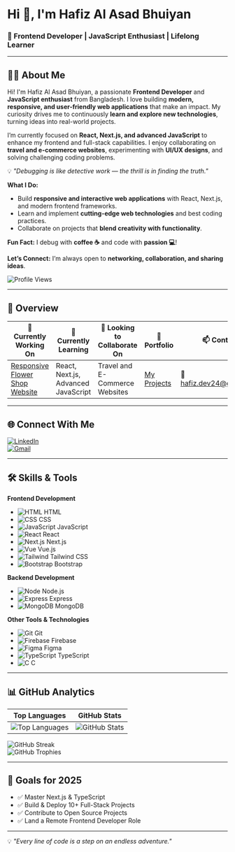 # Hi 👋, I'm Hafiz Al Asad Bhuiyan
### 🚀 Frontend Developer | JavaScript Enthusiast | Lifelong Learner

---

## 👨‍💻 About Me
Hi! I'm Hafiz Al Asad Bhuiyan, a passionate **Frontend Developer** and **JavaScript enthusiast** from Bangladesh. I love building **modern, responsive, and user-friendly web applications** that make an impact. My curiosity drives me to continuously **learn and explore new technologies**, turning ideas into real-world projects.

I’m currently focused on **React, Next.js, and advanced JavaScript** to enhance my frontend and full-stack capabilities. I enjoy collaborating on **travel and e-commerce websites**, experimenting with **UI/UX designs**, and solving challenging coding problems.

💡 *"Debugging is like detective work — the thrill is in finding the truth."*

**What I Do:**  
- Build **responsive and interactive web applications** with React, Next.js, and modern frontend frameworks.  
- Learn and implement **cutting-edge web technologies** and best coding practices.  
- Collaborate on projects that **blend creativity with functionality**.  

**Fun Fact:** I debug with **coffee ☕** and code with **passion 💻**!  

**Let’s Connect:** I’m always open to **networking, collaboration, and sharing ideas**.

![Profile Views](https://komarev.com/ghpvc/?username=hafiz-al-asad-code&label=Profile%20views&color=0e75b6&style=flat)


---

## 📌 Overview

| 🔭 Currently Working On | 🌱 Currently Learning | 🤝 Looking to Collaborate On | 💼 Portfolio | 📫 Contact |
|------------------------|---------------------|-----------------------------|-------------|------------|
| [Responsive Flower Shop Website](https://hafiz-al-asad-code.github.io/responsive-flower-shop-website/) | React, Next.js, Advanced JavaScript | Travel and E-Commerce Websites | [My Projects](https://hafiz-al-asad-code.github.io/responsive-flower-shop-website/) | 📧 hafiz.dev24@gmail.com |

---

## 🌐 Connect With Me
[![LinkedIn](https://img.shields.io/badge/LinkedIn-%230077B5?style=flat&logo=linkedin&logoColor=white)](https://linkedin.com/in/hafiz-al-asad-bhuiyan)  
[![Gmail](https://img.shields.io/badge/Gmail-D14836?style=flat&logo=gmail&logoColor=white)](mailto:hafiz.dev24@gmail.com)

---

## 🛠 Skills & Tools

**Frontend Development**  
- ![HTML](https://raw.githubusercontent.com/devicons/devicon/master/icons/html5/html5-original-wordmark.svg?size=25) HTML  
- ![CSS](https://raw.githubusercontent.com/devicons/devicon/master/icons/css3/css3-original-wordmark.svg?size=25) CSS  
- ![JavaScript](https://raw.githubusercontent.com/devicons/devicon/master/icons/javascript/javascript-original.svg?size=25) JavaScript  
- ![React](https://raw.githubusercontent.com/devicons/devicon/master/icons/react/react-original-wordmark.svg?size=25) React  
- ![Next.js](https://cdn.worldvectorlogo.com/logos/nextjs-2.svg) Next.js  
- ![Vue](https://raw.githubusercontent.com/devicons/devicon/master/icons/vuejs/vuejs-original-wordmark.svg?size=25) Vue.js  
- ![Tailwind](https://www.vectorlogo.zone/logos/tailwindcss/tailwindcss-icon.svg?size=25) Tailwind CSS  
- ![Bootstrap](https://raw.githubusercontent.com/devicons/devicon/master/icons/bootstrap/bootstrap-plain-wordmark.svg?size=25) Bootstrap  

**Backend Development**  
- ![Node](https://raw.githubusercontent.com/devicons/devicon/master/icons/nodejs/nodejs-original-wordmark.svg?size=25) Node.js  
- ![Express](https://raw.githubusercontent.com/devicons/devicon/master/icons/express/express-original-wordmark.svg?size=25) Express  
- ![MongoDB](https://raw.githubusercontent.com/devicons/devicon/master/icons/mongodb/mongodb-original-wordmark.svg?size=25) MongoDB  

**Other Tools & Technologies**  
- ![Git](https://raw.githubusercontent.com/devicons/devicon/master/icons/git/git-original-wordmark.svg?size=25) Git  
- ![Firebase](https://www.vectorlogo.zone/logos/firebase/firebase-icon.svg?size=25) Firebase  
- ![Figma](https://www.vectorlogo.zone/logos/figma/figma-icon.svg?size=25) Figma  
- ![TypeScript](https://raw.githubusercontent.com/devicons/devicon/master/icons/typescript/typescript-original.svg?size=25) TypeScript  
- ![C](https://raw.githubusercontent.com/devicons/devicon/master/icons/c/c-original.svg?size=25) C  

---

## 📊 GitHub Analytics
| Top Languages | GitHub Stats |
|---------------|-------------|
| ![Top Languages](https://github-readme-stats.vercel.app/api/top-langs?username=hafiz-al-asad-code&show_icons=true&locale=en&layout=compact&theme=tokyonight) | ![GitHub Stats](https://github-readme-stats.vercel.app/api?username=hafiz-al-asad-code&show_icons=true&locale=en&theme=tokyonight) |

![GitHub Streak](https://github-readme-streak-stats.herokuapp.com/?user=hafiz-al-asad-code&theme=tokyonight)  
![GitHub Trophies](https://github-profile-trophy.vercel.app/?username=hafiz-al-asad-code&theme=gruvbox&no-frame=true&margin-w=15)

---

## 🎯 Goals for 2025
- ✅ Master Next.js & TypeScript  
- ✅ Build & Deploy 10+ Full-Stack Projects  
- ✅ Contribute to Open Source Projects  
- ✅ Land a Remote Frontend Developer Role  

---

💡 *"Every line of code is a step on an endless adventure."*
